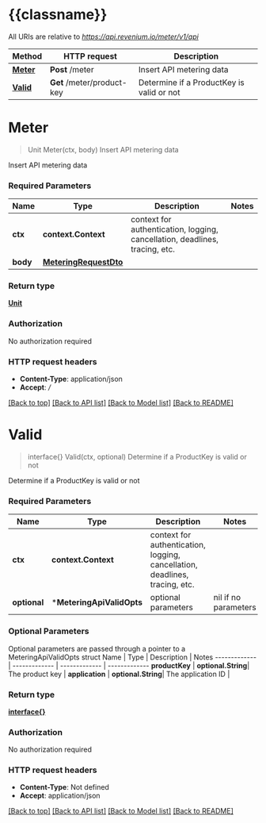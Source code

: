 # {{classname}}

All URIs are relative to *https://api.revenium.io/meter/v1/api*

Method | HTTP request | Description
------------- | ------------- | -------------
[**Meter**](MeteringApi.md#Meter) | **Post** /meter | Insert API metering data
[**Valid**](MeteringApi.md#Valid) | **Get** /meter/product-key | Determine if a ProductKey is valid or not

# **Meter**
> Unit Meter(ctx, body)
Insert API metering data

Insert API metering data

### Required Parameters

Name | Type | Description  | Notes
------------- | ------------- | ------------- | -------------
 **ctx** | **context.Context** | context for authentication, logging, cancellation, deadlines, tracing, etc.
  **body** | [**MeteringRequestDto**](MeteringRequestDto.md)|  | 

### Return type

[**Unit**](Unit.md)

### Authorization

No authorization required

### HTTP request headers

 - **Content-Type**: application/json
 - **Accept**: */*

[[Back to top]](#) [[Back to API list]](../README.md#documentation-for-api-endpoints) [[Back to Model list]](../README.md#documentation-for-models) [[Back to README]](../README.md)

# **Valid**
> interface{} Valid(ctx, optional)
Determine if a ProductKey is valid or not

Determine if a ProductKey is valid or not

### Required Parameters

Name | Type                      | Description  | Notes
------------- |---------------------------| ------------- | -------------
 **ctx** | **context.Context**       | context for authentication, logging, cancellation, deadlines, tracing, etc.
 **optional** | ***MeteringApiValidOpts** | optional parameters | nil if no parameters

### Optional Parameters
Optional parameters are passed through a pointer to a MeteringApiValidOpts struct
Name | Type | Description  | Notes
------------- | ------------- | ------------- | -------------
 **productKey** | **optional.String**| The product key | 
 **application** | **optional.String**| The application ID | 

### Return type

[**interface{}**](interface{}.md)

### Authorization

No authorization required

### HTTP request headers

 - **Content-Type**: Not defined
 - **Accept**: application/json

[[Back to top]](#) [[Back to API list]](../README.md#documentation-for-api-endpoints) [[Back to Model list]](../README.md#documentation-for-models) [[Back to README]](../README.md)

